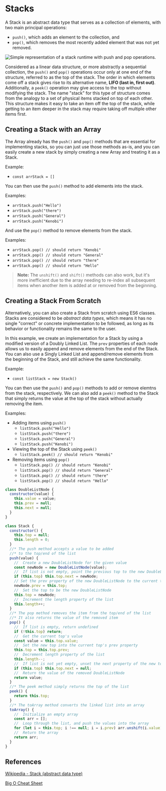# Stacks

A Stack is an abstract data type that serves as a collection of elements, with two main principal operations:

- `push()`, which adds an element to the collection, and
- `pop()`, which removes the most recently added element that was not yet removed.

![Simple representation of a stack runtime with push and pop operations.](https://upload.wikimedia.org/wikipedia/commons/b/b4/Lifo_stack.png)

Considered as a linear data structure, or more abstractly a sequential collection, the `push()` and `pop()` operations occur only at one end of the structure, referred to as the top of the stack. The order in which elements come off a stack gives rise to its alternative name, **LIFO (last in, first out)**. Additionally, a `peek()` operation may give access to the top without modifying the stack. The name "stack" for this type of structure comes from the analogy to a set of physical items stacked on top of each other. This structure makes it easy to take an item off the top of the stack, while getting to an item deeper in the stack may require taking off multiple other items first.

## Creating a Stack with an Array

The Array already has the `push()` and `pop()` methods that are essential for implementing stacks, so you can just use those methods as-is, and you can easily create a new stack by simply creating a new Array and treating it as a Stack.

Example:

- `const arrStack = []`

You can then use the `push()` method to add elements into the stack.

Examples:

- `arrStack.push("Hello")`
- `arrStack.push("there")`
- `arrStack.push("General")`
- `arrStack.push("Kenobi")`

And use the `pop()` method to remove elements from the stack.

Examples:

- `arrStack.pop() // should return "Kenobi"`
- `arrStack.pop() // should return "General"`
- `arrStack.pop() // should return "there"`
- `arrStack.pop() // should return "Hello"`

> **Note:** The `unshift()` and `shift()` methods can also work, but it's more inefficient due to the array needing to re-index all subsequent items when another item is added at or removed from the beginning.

## Creating a Stack From Scratch

Alternatively, you can also create a Stack from scratch using ES6 classes. Stacks are considered to be _abstract data types_, which means it has no single "correct" or concrete implementation to be followed, as long as its behavior or functionality remains the same to the user.

In this example, we create an implementation for a Stack by using a modified version of a Doubly Linked List. The `prev` properties of each node allows us to easily append and remove elements from the end of the Stack. You can also use a Singly Linked List and append/remove elements from the beginning of the Stack, and still achieve the same functionality.

Example:

- `const listStack = new Stack()`

You can then use the `push()` and `pop()` methods to add or remove elemtns from the stack, respectively. We can also add a `peek()` method to the Stack that simply returns the value at the top of the stack without actually removing the item.

Examples:

- Adding items using `push()`
  - `listStack.push("Hello")`
  - `listStack.push("there")`
  - `listStack.push("General")`
  - `listStack.push("Kenobi")`
- Viewing the top of the Stack using `peek()`
  - `listStack.peek() // should return "Kenobi"`
- Removing items using `pop()`
  - `listStack.pop() // should return "Kenobi"`
  - `listStack.pop() // should return "General"`
  - `listStack.pop() // should return "there"`
  - `listStack.pop() // should return "Hello"`

```js
class DoubleListNode {
  constructor(value) {
    this.value = value;
    this.prev = null;
    this.next = null;
  }
}

class Stack {
  constructor() {
    this.top = null;
    this.length = 0;
  }
  //* The push method accepts a value to be added
  //* to the top/end of the list
  push(value) {
    //  Create a new DoubleListNode for the given value
    const newNode = new DoubleListNode(value);
    //  If list is not empty, point the previous top to the new DoubleListNode
    if (this.top) this.top.next = newNode;
    // Set the prev property of the new DoubleListNode to the current top, if any
    newNode.prev = this.top;
    //  Set the top to be the new DoubleListNode
    this.top = newNode;
    //  Increment the length property of the list
    this.length++;
  }
  //* The pop method removes the item from the top/end of the list
  //* It also returns the value of the removed item
  pop() {
    //  If list is empty, return undefined
    if (!this.top) return;
    //  Get the current top's value
    const value = this.top.value;
    //  Set the new top into the current top's prev property
    this.top = this.top.prev;
    //  Decrement length property of the list
    this.length--;
    //  If list is not yet empty, unset the next property of the new top
    if (this.top) this.top.next = null;
    //  Return the value of the removed DoubleListNode
    return value;
  }
  //* The peek method simply returns the top of the list
  peek() {
    return this.top;
  }
  //* The toArray method converts the linked list into an array
  toArray() {
    //  Initialize an empty array
    const arr = [];
    //  Loop through the list, and push the values into the array
    for (let i = this.top; i !== null; i = i.prev) arr.unshift(i.value);
    //  Return the array
    return arr;
  }
}
```

## References

[Wikipedia - Stack (abstract data type)](<https://en.wikipedia.org/wiki/Stack_(abstract_data_type)>)

[Big O Cheat Sheet](https://www.bigocheatsheet.com/)
